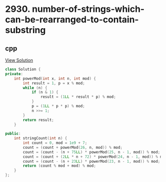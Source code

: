 # 2930. number-of-strings-which-can-be-rearranged-to-contain-substring

## cpp

[View Solution](2930-number-of-strings-which-can-be-rearranged-to-contain-substring.cpp)


```cpp
class Solution {
private:
    int powerMod(int x, int n, int mod) {
        int result = 1, p = x % mod;
        while (n) {
            if (n & 1) {
                result = (1LL * result * p) % mod;
            }
            p = (1LL * p * p) % mod;
            n >>= 1;
        }
        return result;
    }
    
public:
    int stringCount(int n) {
        int count = 0, mod = 1e9 + 7;
        count = (count + powerMod(26, n, mod)) % mod;
        count = (count - (n + 75LL) * powerMod(25, n - 1, mod)) % mod;
        count = (count + (2LL * n + 72) * powerMod(24, n - 1, mod)) % mod;
        count = (count - (n + 23LL) * powerMod(23, n - 1, mod)) % mod;
        return (count % mod + mod) % mod;
    }
};
```
